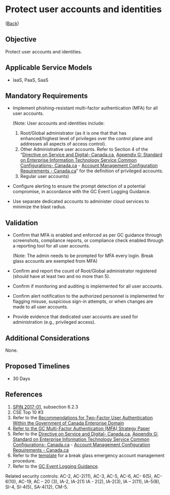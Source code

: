 # Protect user accounts and identities

([Back](../README.md))

## Objective

Protect user accounts and identities.

## Applicable Service Models

- IaaS, PaaS, SaaS

## Mandatory Requirements

- Implement phishing-resistant multi-factor authentication (MFA) for all user accounts.

  (Note: User accounts and identities include:

  1. Root/Global administrator (as it is one that that has enhanced/highest level of privileges over the control plane and addresses all aspects of access control).
  2. Other Administrative user accounts. Refer to Section 4 of the “[Directive on Service and Digital- Canada.ca](https://www.tbs-sct.canada.ca/pol/doc-eng.aspx?id=32601), [Appendix G: Standard on Enterprise Information Technology Service Common Configurations- Canada.ca](https://www.tbs-sct.canada.ca/pol/doc-eng.aspx?id=32713) - [Account Management Configuration Requirements - Canada.ca](https://www.canada.ca/en/government/system/digital-government/policies-standards/enterprise-it-service-common-configurations/account.html)” for the definition of privileged accounts.
  3. Regular user accounts)

- Configure alerting to ensure the prompt detection of a potential compromise, in accordance with the GC Event Logging Guidance.
- Use separate dedicated accounts to administer cloud services to minimize the blast radius.

## Validation

- Confirm that MFA is enabled and enforced as per GC guidance through screenshots, compliance reports, or compliance check enabled through a reporting tool for all user accounts.

  (Note: The admin needs to be prompted for MFA every login. Break glass accounts are exempted from MFA)

- Confirm and report the count of Root/Global administrator registered (should have at least two and no more than 5).
- Confirm if monitoring and auditing is implemented for all user accounts.
- Confirm alert notification to the authorized personnel is implemented for flagging misuse, suspicious sign-in attempts, or when changes are made to all user accounts.
- Provide evidence that dedicated user accounts are used for administration (e.g., privileged access).

## Additional Considerations

None.

## Proposed Timelines

- 30 Days

## References

1. [SPIN 2017-01](https://www.canada.ca/en/treasury-board-secretariat/services/access-information-privacy/security-identity-management/direction-secure-use-commercial-cloud-services-spin.html), subsection 6.2.3
2. CSE Top 10 #3
3. Refer to the [Recommendations for Two-Factor User Authentication Within the Government of Canada Enterprise Domain](https://intranet.canada.ca/wg-tg/rtua-rafu-eng.asp)
4. [Refer to the GC Multi-Factor Authentication (MFA) Strategy Paper](https://www.gcpedia.gc.ca/gcwiki/images/9/9e/GC_MFA_Strategy.pdf)
5. Refer to the [Directive on Service and Digital- Canada.ca](https://www.tbs-sct.canada.ca/pol/doc-eng.aspx?id=32601), [Appendix G: Standard on Enterprise Information Technology Service Common Configurations- Canada.ca](https://www.tbs-sct.canada.ca/pol/doc-eng.aspx?id=32713) - [Account Management Configuration Requirements - Canada.ca](https://www.canada.ca/en/government/system/digital-government/policies-standards/enterprise-it-service-common-configurations/account.html)
6. Refer to the [template](https://gcconnex.gc.ca/file/view/55010566/break-glass-emergency-account-procedure-departments-can-use-to-develop-their-emergency-access-management-controls-for-cloud?language=en) for a break glass emergency account management procedure.
7. Refer to the [GC Event Logging Guidance](https://www.gcpedia.gc.ca/gcwiki/images/e/e3/GC_Event_Logging_Strategy.pdf).

Related security controls: AC-2, AC-2(11), AC-3, AC-5, AC-6, AC- 6(5), AC- 6(10), AC-19, AC – 20 (3), IA-2, IA-2(1)
IA - 2(2), IA-2(3), IA – 2(11), IA-5(8), SI-4, SI-4(5), SA-4(12), CM-5.
